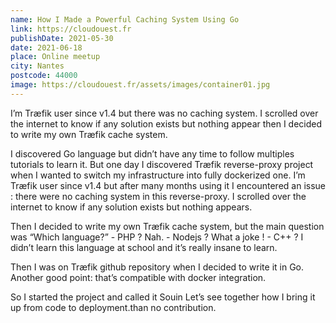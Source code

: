 ```yaml
---
name: How I Made a Powerful Caching System Using Go
link: https://cloudouest.fr
publishDate: 2021-05-30
date: 2021-06-18
place: Online meetup
city: Nantes
postcode: 44000
image: https://cloudouest.fr/assets/images/container01.jpg
---
```


I’m Træfik user since v1.4 but there was no caching system. I scrolled over the internet to know if any solution exists but nothing appear then I decided to write my own Træfik cache system.

I discovered Go language but didn’t have any time to follow multiples tutorials to learn it. But one day I discovered Træfik reverse-proxy project when I wanted to switch my infrastructure into fully dockerized one. I’m Træfik user since v1.4 but after many months using it I encountered an issue : there were no caching system in this reverse-proxy. I scrolled over the internet to know if any solution exists but nothing appears.

Then I decided to write my own Træfik cache system, but the main question was “Which language?” - PHP ? Nah. - Nodejs ? What a joke ! - C++ ? I didn’t learn this language at school and it’s really insane to learn.

Then I was on Træfik github repository when I decided to write it in Go. Another good point: that’s compatible with docker integration.

So I started the project and called it Souin Let’s see together how I bring it up from code to deployment.than no contribution.
